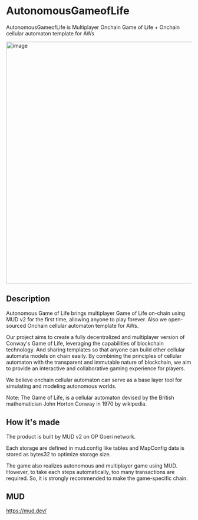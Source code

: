 # AutonomousGameofLife

AutonomousGameofLife is Multiplayer Onchain Game of Life + Onchain cellular automaton template for AWs

<img width="656" alt="image" src="https://github.com/yamapyblack/AutonomousLifeGame/assets/7692282/fd0aea82-dee4-4839-bae6-9306b0253db9">

## Description

Autonomous Game of Life brings multiplayer Game of Life on-chain using MUD v2 for the first time, allowing anyone to play forever. Also we open-sourced Onchain cellular automaton template for AWs.

Our project aims to create a fully decentralized and multiplayer version of Conway's Game of Life, leveraging the capabilities of blockchain technology. And sharing templates so that anyone can build other cellular automata models on chain easily. By combining the principles of cellular automaton with the transparent and immutable nature of blockchain, we aim to provide an interactive and collaborative gaming experience for players.

We believe onchain cellular automaton can serve as a base layer tool for simulating and modeling autonomous worlds.

Note: The Game of Life, is a cellular automaton devised by the British mathematician John Horton Conway in 1970 by wikipedia.

## How it's made

The product is built by MUD v2 on OP Goeri network.

Each storage are defined in mud.config like tables and MapConfig data is stored as bytes32 to optimize storage size.

The game also realizes autonomous and multiplayer game using MUD. However, to take each steps automatically, too many transactions are required. So, it is strongly recommended to make the game-specific chain.

## MUD

https://mud.dev/
